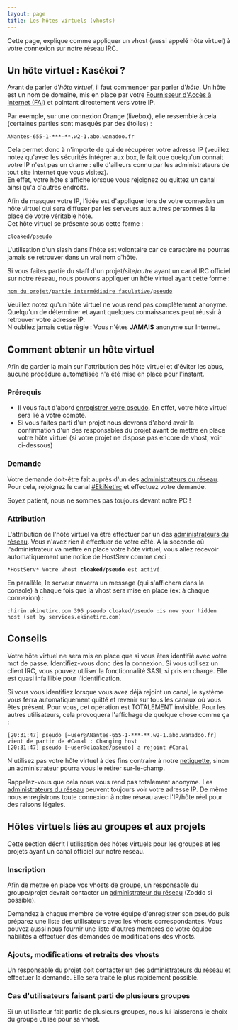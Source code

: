 ```yaml
---
layout: page
title: Les hôtes virtuels (vhosts)
---
```


Cette page, explique comme appliquer un vhost (aussi appelé hôte virtuel) à votre connexion sur notre réseau IRC.


## Un hôte virtuel : Kasékoi ?
Avant de parler d'*hôte virtuel*, il faut commencer par parler d'*hôte*.
Un hôte est un nom de domaine, mis en place par votre [Fournisseur d'Accès à Internet (FAI)](https://fr.wikipedia.org/wiki/Fournisseur_d%27acc%C3%A8s_%C3%A0_Internet) et pointant directement vers votre IP.

Par exemple, sur une connexion Orange (livebox), elle ressemble à cela (certaines parties sont masqués par des étoiles) :
<pre><code>ANantes-655-1-***-**.w2-1.abo.wanadoo.fr
</code></pre>

Cela permet donc à n'importe de qui de récupérer votre adresse IP (veuillez notez qu'avec les sécurités intégrer aux box, le fait que quelqu'un connait votre IP n'est pas un drame : elle d'ailleurs connu par les administrateurs de tout site internet que vous visitez).  
En effet, votre hôte s'affiche lorsque vous rejoignez ou quittez un canal ainsi qu'a d'autres endroits.

Afin de masquer votre IP, l'idée est d'appliquer lors de votre connexion un hôte virtuel qui sera diffuser par les serveurs aux autres personnes à la place de votre véritable hôte.  
Cet hôte virtuel se présente sous cette forme :
<pre><code>cloaked/<u>pseudo</u>
</code></pre>
L'utilisation d'un slash dans l'hôte est volontaire car ce caractère ne pourras jamais se retrouver dans un vrai nom d'hôte.

Si vous faites partie du staff d'un projet/site/*autre* ayant un canal IRC officiel sur notre réseau, nous pouvons appliquer un hôte virtuel ayant cette forme :
<pre><code><u>nom_du_projet</u>/<u>partie_intermédiaire_faculative</u>/<u>pseudo</u>
</code></pre>

Veuillez notez qu'un hôte virtuel ne vous rend pas complètement anonyme. Quelqu'un de déterminer et ayant quelques connaissances peut réussir à retrouver votre adresse IP.  
N'oubliez jamais cette règle : Vous n'êtes **JAMAIS** anonyme sur Internet.


## Comment obtenir un hôte virtuel
Afin de garder la main sur l'attribution des hôte virtuel et d'éviter les abus, aucune procédure automatisée n'a été mise en place pour l'instant.

### Prérequis
* Il vous faut d'abord [enregistrer votre pseudo](/docs/services/enregistrement.html). En effet, votre hôte virtuel sera lié à votre compte.
* Si vous faites parti d'un projet nous devrons d'abord avoir la confirmation d'un des responsables du projet avant de mettre en place votre hôte virtuel
(si votre projet ne dispose pas encore de vhost, voir ci-dessous)

### Demande
Votre demande doit-être fait auprès d'un des [administrateurs du réseau](/equipe.html).
Pour cela, rejoignez le canal [#EkiNetIrc](irc://irc.ekinetirc.com/#EkiNetIrc) et effectuez votre demande.

Soyez patient, nous ne sommes pas toujours devant notre PC !

### Attribution
L'attribution de l'hôte virtuel va être effectuer par un des [administrateurs du réseau](/equipe.html). Vous n'avez rien à effectuer de votre côté.
A la seconde où l'administrateur va mettre en place votre hôte virtuel, vous allez recevoir automatiquement une notice de HostServ comme ceci :
<pre><code>*HostServ* Votre vhost <strong>cloaked/pseudo</strong> est activé.
</code></pre>
En parallèle, le serveur enverra un message (qui s'affichera dans la console) à chaque fois que la vhost sera mise en place (ex: à chaque connexion) :
<pre><code>:hirin.ekinetirc.com 396 pseudo cloaked/pseudo :is now your hidden host (set by services.ekinetirc.com)
</code></pre>


## Conseils
Votre hôte virtuel ne sera mis en place que si vous êtes identifié avec votre mot de passe. Identifiez-vous donc dès la connexion.
Si vous utilisez un client IRC, vous pouvez utiliser la fonctionnalité SASL si pris en charge. Elle est quasi infaillible pour l'identification.

Si vous vous identifiez lorsque vous avez déjà rejoint un canal, le système vous ferra automatiquement quitté et revenir sur tous les canaux où vous êtes présent.
Pour vous, cet opération est TOTALEMENT invisible. Pour les autres utilisateurs, cela provoquera l'affichage de quelque chose comme ça :
<pre><code>[20:31:47] pseudo [~user@ANantes-655-1-***-**.w2-1.abo.wanadoo.fr] vient de partir de #Canal : Changing host
[20:31:47] pseudo [~user@cloaked/pseudo] a rejoint #Canal
</code></pre>

N'utilisez pas votre hôte virtuel à des fins contraire à notre [netiquette](/netiquette/), sinon un administrateur pourra vous le retirer sur-le-champ.

Rappelez-vous que cela nous vous rend pas totalement anonyme. Les [administrateurs du réseau](/equipe.html) peuvent toujours voir votre adresse IP.
De même nous enregistrons toute connexion à notre réseau avec l'IP/hôte réel pour des raisons légales.


## Hôtes virtuels liés au groupes et aux projets
Cette section décrit l'utilisation des hôtes virtuels pour les groupes et les projets ayant un canal officiel sur notre réseau.

### Inscription
Afin de mettre en place vos vhosts de groupe, un responsable du groupe/projet devrait contacter un [administrateur du réseau](/equipe.html) (Zoddo si possible).

Demandez à chaque membre de votre équipe d'enregistrer son pseudo puis préparez une liste des utilisateurs avec les vhosts correspondantes.
Vous pouvez aussi nous fournir une liste d'autres membres de votre équipe habilités à effectuer des demandes de modifications des vhosts.

### Ajouts, modifications et retraits des vhosts
Un responsable du projet doit contacter un des [administrateurs du réseau](/equipe.html) et effectuer la demande.
Elle sera traité le plus rapidement possible.

### Cas d'utilisateurs faisant parti de plusieurs groupes
Si un utilisateur fait partie de plusieurs groupes, nous lui laisserons le choix du groupe utilisé pour sa vhost.
